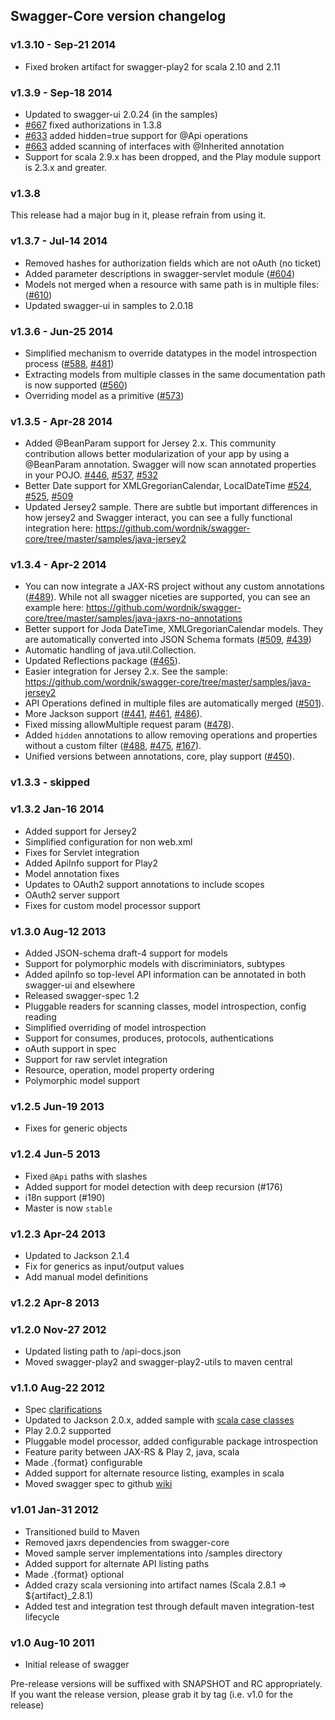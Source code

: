 ## Swagger-Core version changelog

### v1.3.10 - Sep-21 2014
- Fixed broken artifact for swagger-play2 for scala 2.10 and 2.11

### v1.3.9 - Sep-18 2014
- Updated to swagger-ui 2.0.24 (in the samples)
- [#667](https://github.com/wordnik/swagger-core/issues/667) fixed authorizations in 1.3.8
- [#633](https://github.com/wordnik/swagger-core/issues/633) added hidden=true support for @Api operations
- [#663](https://github.com/wordnik/swagger-core/issues/663) added scanning of interfaces with @Inherited annotation
- Support for scala 2.9.x has been dropped, and the Play module support is 2.3.x and greater.

### v1.3.8
This release had a major bug in it, please refrain from using it.

### v1.3.7 - Jul-14 2014
- Removed hashes for authorization fields which are not oAuth (no ticket)
- Added parameter descriptions in swagger-servlet module ([#604](https://github.com/wordnik/swagger-core/issues/604))
- Models not merged when a resource with same path is in multiple files: ([#610](https://github.com/wordnik/swagger-core/issues/610))
- Updated swagger-ui in samples to 2.0.18

### v1.3.6 - Jun-25 2014
- Simplified mechanism to override datatypes in the model introspection process ([#588](https://github.com/wordnik/swagger-core/issues/588), [#481](https://github.com/wordnik/swagger-core/issues/481))
- Extracting models from multiple classes in the same documentation path is now supported ([#560](https://github.com/wordnik/swagger-core/issues/560))
- Overriding model as a primitive ([#573](https://github.com/wordnik/swagger-core/issues/573))

### v1.3.5 - Apr-28 2014
- Added @BeanParam support for Jersey 2.x.  This community contribution allows better modularization of your app by using a @BeanParam annotation.  Swagger will now scan annotated properties in your POJO.  [#446](https://github.com/wordnik/swagger-core/issues/446), [#537](https://github.com/wordnik/swagger-core/issues/537), [#532](https://github.com/wordnik/swagger-core/issues/532)
- Better Date support for XMLGregorianCalendar,  LocalDateTime [#524](https://github.com/wordnik/swagger-core/issues/524), [#525](https://github.com/wordnik/swagger-core/issues/525), [#509](https://github.com/wordnik/swagger-core/issues/509)
- Updated Jersey2 sample.  There are subtle but important differences in how jersey2 and Swagger interact, you can see a fully functional integration here: https://github.com/wordnik/swagger-core/tree/master/samples/java-jersey2

### v1.3.4 - Apr-2 2014

- You can now integrate a JAX-RS project without any custom annotations ([#489](https://github.com/wordnik/swagger-core/issues/489)).  While not all swagger niceties are supported, you can see an example here: https://github.com/wordnik/swagger-core/tree/master/samples/java-jaxrs-no-annotations
- Better support for Joda DateTime, XMLGregorianCalendar models. They are automatically converted into JSON Schema formats ([#509](https://github.com/wordnik/swagger-core/issues/509), [#439](https://github.com/wordnik/swagger-core/issues/439)) 
- Automatic handling of java.util.Collection.
- Updated Reflections package ([#465](https://github.com/wordnik/swagger-core/issues/465)).
- Easier integration for Jersey 2.x. See the sample: https://github.com/wordnik/swagger-core/tree/master/samples/java-jersey2
- API Operations defined in multiple files are automatically merged ([#501](https://github.com/wordnik/swagger-core/issues/501)).
- More Jackson support ([#441](https://github.com/wordnik/swagger-core/issues/441), [#461](https://github.com/wordnik/swagger-core/issues/461), [#486](https://github.com/wordnik/swagger-core/issues/486)).
- Fixed missing allowMultiple request param ([#478](https://github.com/wordnik/swagger-core/issues/478)).
- Added `hidden` annotations to allow removing operations and properties without a custom filter ([#488](https://github.com/wordnik/swagger-core/issues/488), [#475](https://github.com/wordnik/swagger-core/issues/475), [#167](https://github.com/wordnik/swagger-core/issues/167)).
- Unified versions between annotations, core, play support ([#450](https://github.com/wordnik/swagger-core/issues/450)).

### v1.3.3 - skipped

### v1.3.2 Jan-16 2014

- Added support for Jersey2
- Simplified configuration for non web.xml
- Fixes for Servlet integration 
- Added ApiInfo support for Play2
- Model annotation fixes
- Updates to OAuth2 support annotations to include scopes
- OAuth2 server support
- Fixes for custom model processor support

### v1.3.0 Aug-12 2013

- Added JSON-schema draft-4 support for models
- Support for polymorphic models with discriminiators, subtypes
- Added apiInfo so top-level API information can be annotated in both swagger-ui and elsewhere
- Released swagger-spec 1.2
- Pluggable readers for scanning classes, model introspection, config reading
- Simplified overriding of model introspection
- Support for consumes, produces, protocols, authentications
- oAuth support in spec
- Support for raw servlet integration
- Resource, operation, model property ordering
- Polymorphic model support

### v1.2.5 Jun-19 2013

- Fixes for generic objects

### v1.2.4 Jun-5 2013

- Fixed `@Api` paths with slashes
- Added support for model detection with deep recursion (#176)
- i18n support (#190)
- Master is now `stable`

### v1.2.3 Apr-24 2013

- Updated to Jackson 2.1.4
- Fix for generics as input/output values
- Add manual model definitions

### v1.2.2 Apr-8 2013

### v1.2.0 Nov-27 2012

- Updated listing path to /api-docs.json
- Moved swagger-play2 and swagger-play2-utils to maven central

### v1.1.0 Aug-22 2012

- Spec [clarifications](https://github.com/wordnik/swagger-core/wiki/Changelog)
- Updated to Jackson 2.0.x, added sample with [scala case classes](https://github.com/wordnik/swagger-core/tree/master/samples/scala-jaxrs-jackson2)
- Play 2.0.2 supported
- Pluggable model processor, added configurable package introspection
- Feature parity between JAX-RS & Play 2, java, scala
- Made .{format} configurable
- Added support for alternate resource listing, examples in scala
- Moved swagger spec to github [wiki](https://github.com/wordnik/swagger-core/wiki)


### v1.01 Jan-31 2012

- Transitioned build to Maven</li>
- Removed jaxrs dependencies from swagger-core</li>
- Moved sample server implementations into /samples directory</li>
- Added support for alternate API listing paths</li>
- Made .{format} optional</li>
- Added crazy scala versioning into artifact names (Scala 2.8.1 => ${artifact}_2.8.1)
- Added test and integration test through default maven integration-test lifecycle</li>

### v1.0 Aug-10 2011
- Initial release of swagger</li>

Pre-release versions will be suffixed with SNAPSHOT and RC appropriately.  If you want the
release version, please grab it by tag (i.e. v1.0 for the release)